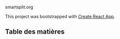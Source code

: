 smartsplit.org

This project was bootstrapped with [Create React App](https://github.com/facebookincubator/create-react-app).

## Table des matières
